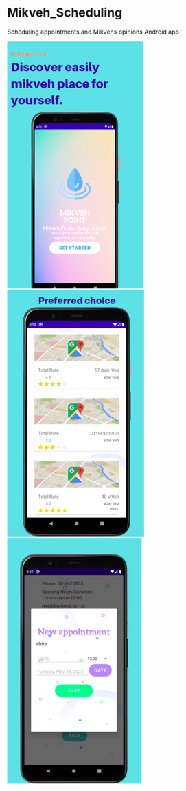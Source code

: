 # Mikveh_Scheduling
Scheduling appointments and Mikvehs opinions Android app 

![model](https://raw.githubusercontent.com/Shir-Malka/Mikveh_Scheduling/master/1.PNG)![model](https://raw.githubusercontent.com/Shir-Malka/Mikveh_Scheduling/master/2.PNG)![model](https://raw.githubusercontent.com/Shir-Malka/Mikveh_Scheduling/master/3.PNG)


